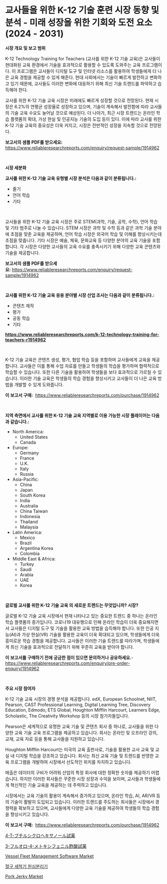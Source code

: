 <p><h1>교사들을 위한 K-12 기술 훈련 시장 동향 및 분석 - 미래 성장을 위한 기회와 도전 요소 (2024 - 2031)</h1></p><p><strong>시장 개요 및 보고 범위</strong></p>
<p><p>K-12 Technology Training for Teachers (교사를 위한 K-12 기술 교육)은 교사들이 현대화된 교육 환경에서 기술을 효과적으로 활용할 수 있도록 도와주는 교육 프로그램이다. 이 프로그램은 교사들이 디지털 도구 및 인터넷 리소스를 활용하여 학생들에게 더 나은 교육 경험을 제공할 수 있게 해준다. 현대 사회에서는 기술이 빠르게 발전하고 변화하고 있기 때문에, 교사들도 이러한 변화에 대응하기 위해 최신 기술 트렌드를 파악하고 습득해야 한다.</p><p>교사를 위한 K-12 기술 교육 시장은 미래에도 빠르게 성장할 것으로 전망된다. 현재 시장은 6.2%의 연평균 성장율로 성장하고 있으며, 기술이 계속해서 발전함에 따라 교사들의 기술 교육 수요도 늘어날 것으로 예상된다. 더 나아가, 최근 시장 트렌드는 온라인 학습 플랫폼의 확대, 가상 현실 및 인공지능 기술의 도입 등이 있다. 이에 따라 교사를 위한 K-12 기술 교육의 중요성은 더욱 커지고, 시장은 전반적인 성장을 지속할 것으로 전망된다.</p></p>
<p><strong>보고서의 샘플 PDF를 받으세요:</strong> <a href="https://www.reliableresearchreports.com/enquiry/request-sample/1914962">https://www.reliableresearchreports.com/enquiry/request-sample/1914962</a></p>
<p>&nbsp;</p>
<p><strong>시장 세분화</strong></p>
<p><strong>교사를 위한 K-12 기술 교육 유형별 시장 분석은 다음과 같이 분류됩니다.:</strong></p>
<p><ul><li>줄기</li><li>언어 학습</li><li>기타</li></ul></p>
<p>&nbsp;</p>
<p><p>교사들을 위한 K-12 기술 교육 시장은 주로 STEM(과학, 기술, 공학, 수학), 언어 학습 및 기타 범주로 나눌 수 있습니다. STEM 시장은 과학 및 수학 등과 같은 과학 기술 분야에 초점을 맞춘 교육을 제공하며, 언어 학습 시장은 외국어 학습 및 이해를 향상시키는데 초점을 맞춥니다. 기타 시장은 예술, 체육, 문화교육 등 다양한 분야의 교육 기술을 포함합니다. 각 시장은 다양한 교사들의 교육 수요를 충족시키기 위해 다양한 교육 콘텐츠와 기술을 제공합니다.</p></p>
<p><strong>보고서의 샘플 PDF를 받으세요:</strong>&nbsp;<a href="https://www.reliableresearchreports.com/enquiry/request-sample/1914962">https://www.reliableresearchreports.com/enquiry/request-sample/1914962</a></p>
<p>&nbsp;</p>
<p><strong> 교사를 위한 K-12 기술 교육 응용 분야별 시장 산업 조사는 다음과 같이 분류됩니다.:</strong></p>
<p><ul><li>콘텐츠 제작</li><li>평가</li><li>공동 학습</li><li>기타</li></ul></p>
<p><strong><a href="https://www.reliableresearchreports.com/k-12-technology-training-for-teachers-r1914962">https://www.reliableresearchreports.com/k-12-technology-training-for-teachers-r1914962</a></strong></p>
<p>&nbsp;</p>
<p><p>K-12 기술 교육은 콘텐츠 생성, 평가, 협업 학습 등을 포함하며 교사들에게 교육을 제공합니다. 교사들은 이를 통해 수업 자료를 만들고 학생들의 학습을 평가하며 협력적으로 학습할 수 있습니다. 또한 다른 기술을 활용하여 학생들을 보다 효과적으로 가르칠 수 있습니다. 이러한 기술 교육은 학생들의 학습 경험을 향상시키고 교사들이 더 나은 교육 방법을 개발할 수 있게 도와줍니다.</p></p>
<p><strong>이 보고서 구매:</strong>&nbsp; <a href="https://www.reliableresearchreports.com/purchase/1914962">https://www.reliableresearchreports.com/purchase/1914962</a></p>
<p>&nbsp;</p>
<p><strong>지역 측면에서 교사를 위한 K-12 기술 교육 지역별로 이용 가능한 시장 플레이어는 다음과 같습니다.:</strong></p>
<p><ul>
    <li>
        North America:
        <ul>
            <li>United States</li>
            <li>Canada</li>
        </ul>
    </li>
    <li>
        Europe:
        <ul>
            <li>Germany</li>
            <li>France</li>
            <li>U.K.</li>
            <li>Italy</li>
            <li>Russia</li>
        </ul>
    </li>
    <li>
        Asia-Pacific:
        <ul>
            <li>China</li>
            <li>Japan</li>
            <li>South Korea</li>
            <li>India</li>
            <li>Australia</li>
            <li>China Taiwan</li>
            <li>Indonesia</li>
            <li>Thailand</li>
            <li>Malaysia</li>
        </ul>
    </li>
    <li>
        Latin America:
        <ul>
            <li>Mexico</li>
            <li>Brazil</li>
            <li>Argentina Korea</li>
            <li>Colombia</li>
        </ul>
    </li>
    <li>
        Middle East & Africa:
        <ul>
            <li>Turkey</li>
            <li>Saudi</li>
            <li>Arabia</li>
            <li>UAE</li>
            <li>Korea</li>
        </ul>
    </li>
    </ul></p>
<p>&nbsp;</p>
<p><strong>글로벌 교사를 위한 K-12 기술 교육 의 새로운 트렌드는 무엇입니까? 시장?</strong></p>
<p><p>글로벌 K-12 기술 교육 시장에서 현재 나타나고 있는 중요한 트렌드 중 하나는 온라인 학습 플랫폼의 증가입니다. 코로나19 대유행으로 인해 온라인 학습이 더욱 중요해지면서 교사들은 디지털 도구 및 기술을 활용한 교육 방법을 습득해야 합니다. 또한 인공 지능(AI)과 가상 현실(VR) 기술을 활용한 교육이 더욱 확대되고 있으며, 학생들에게 더욱 흥미로운 학습 경험을 제공합니다. 교사들은 이러한 기술 트렌드를 따라가며, 학생들에게 최신 기술을 효과적으로 전달하기 위해 꾸준히 교육을 받아야 합니다.</p></p>
<p><strong>이 보고서를 구매하기 전에 궁금한 점이 있으면 문의하거나 공유하세요.</strong>- <a href="https://www.reliableresearchreports.com/enquiry/pre-order-enquiry/1914962">https://www.reliableresearchreports.com/enquiry/pre-order-enquiry/1914962</a></p>
<p>&nbsp;</p>
<p><strong>주요 시장 참여자</strong></p>
<p><p>K-12 기술 교육 시장의 경쟁 분석을 제공합니다. edX, European Schoolnet, NIIT, Pearson, CAST Professional Learning, Digital Learning Tree, Discovery Education, Edmodo, ETS Global, Houghton Mifflin Harcourt, Learners Edge, Scholastic, The Creativity Workshop 등의 시장 참가자들입니다. </p><p>Pearson은 세계적으로 유명한 교육 기술 및 콘텐츠 회사 중 하나로, 교사들을 위한 다양한 교육 기술 교육 프로그램을 제공하고 있습니다. 회사는 온라인 및 오프라인 강의, 교재, 교육 자료 등을 통해 교사들을 지원하고 있습니다. </p><p>Houghton Mifflin Harcourt는 미국의 교육 출판사로, 기술을 활용한 교사 교육 및 교실 내 디지털 학습을 강조하고 있습니다. 회사는 최신 교육 기술 및 트렌드를 반영한 교육 프로그램을 개발하여 시장에서 선도적인 위치를 차지하고 있습니다.</p><p>매출은 데이터의 구비가 어려워 산업의 특정 회사에 대한 정확한 숫자를 제공하기 어렵습니다. 하지만 이러한 회사들은 꾸준한 시장 성장과 수익을 보이며, 교사들과 학생들에게 혁신적인 기술 교육을 제공하는 데 주력하고 있습니다.</p><p>시장에서는 교육 기술의 활용이 계속해서 증가하고 있으며, 온라인 학습, AI, AR/VR 등의 기술이 활발히 도입되고 있습니다. 이러한 트렌드를 주도하는 회사들은 시장에서 경쟁력을 확보하고 있으며, 교사들에게 다양한 교육 기술을 제공하여 학생들의 학습 경험을 향상시키고 있습니다.</p></p>
<p><strong>이 보고서 구매:</strong>&nbsp;&nbsp;<a href="https://www.reliableresearchreports.com/purchase/1914962">https://www.reliableresearchreports.com/purchase/1914962</a></p>
<p><p><a href="https://github.com/alyle7648/Market-Research-Report-List-1/blob/main/6978718112966.md">4-T-ブチルシクロヘキサノール試薬</a></p><p><a href="https://github.com/leigh4852023/Market-Research-Report-List-1/blob/main/8468666112967.md">3-フルオロ-4-メトキシフェニル酢酸試薬</a></p><p><a href="https://github.com/changoleonlaverguenzanoexiste/Market-Research-Report-List-3/blob/main/vessel-fleet-management-software-market.md">Vessel Fleet Management Software Market</a></p><p><a href="https://github.com/AnthonyWratten/Market-Research-Report-List-1/blob/main/2092482107550.md">혈구 세척기 원심분리기</a></p><p><a href="https://issuu.com/reportprime-2/docs/pork-jerky-market-size-2030.pptx">Pork Jerky Market</a></p></p>